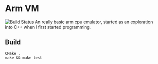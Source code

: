 # Arm VM
[![Build Status](https://travis-ci.org/jemtucker/arm-vm.svg?branch=master)](https://travis-ci.org/jemtucker/arm-vm)
An really basic arm cpu emulator, started as an exploration into C++ when I first started programming. 

## Build
```
CMake .
make && make test 
```

